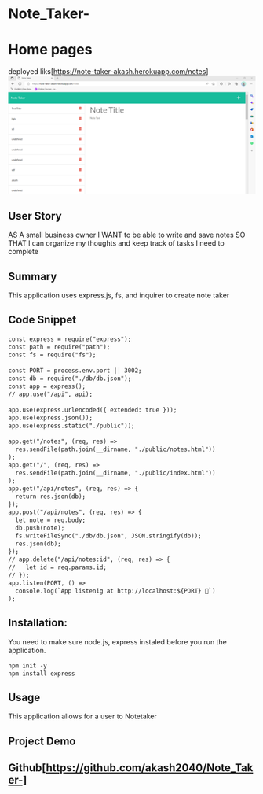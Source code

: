 # Note_Taker-

# Home pages

deployed liks[https://note-taker-akash.herokuapp.com/notes]
![pic](./img/77.PNG)

## User Story

AS A small business owner
I WANT to be able to write and save notes
SO THAT I can organize my thoughts and keep track of tasks I need to complete

## Summary

This application uses express.js, fs, and inquirer to create note taker

## Code Snippet

```code
const express = require("express");
const path = require("path");
const fs = require("fs");

const PORT = process.env.port || 3002;
const db = require("./db/db.json");
const app = express();
// app.use("/api", api);

app.use(express.urlencoded({ extended: true }));
app.use(express.json());
app.use(express.static("./public"));

app.get("/notes", (req, res) =>
  res.sendFile(path.join(__dirname, "./public/notes.html"))
);
app.get("/", (req, res) =>
  res.sendFile(path.join(__dirname, "./public/index.html"))
);
app.get("/api/notes", (req, res) => {
  return res.json(db);
});
app.post("/api/notes", (req, res) => {
  let note = req.body;
  db.push(note);
  fs.writeFileSync("./db/db.json", JSON.stringify(db));
  res.json(db);
});
// app.delete("/api/notes:id", (req, res) => {
//   let id = req.params.id;
// });
app.listen(PORT, () =>
  console.log(`App listenig at http://localhost:${PORT} 🚀`)
);

```

## Installation:

You need to make sure node.js, express instaled before you run the application.

```Code
npm init -y
npm install express
```

## Usage

This application allows for a user to Notetaker

## Project Demo

## Github[https://github.com/akash2040/Note_Taker-]
